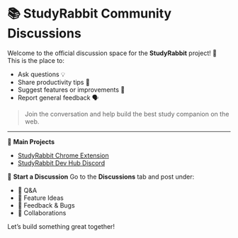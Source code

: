 # 📚 StudyRabbit Community Discussions

Welcome to the official discussion space for the **StudyRabbit** project! 🐰  
This is the place to:
- Ask questions 💡
- Share productivity tips 💪
- Suggest features or improvements 🧠
- Report general feedback 🗣️

> Join the conversation and help build the best study companion on the web.

---

🎯 **Main Projects**
- [StudyRabbit Chrome Extension](https://github.com/tryStudyRabbit/StudyRabbit-Chrome)
- [StudyRabbit Dev Hub Discord](https://discord.gg/YOUR_INVITE)

📢 **Start a Discussion**
Go to the **Discussions** tab and post under:
- 💬 Q&A
- 🚀 Feature Ideas
- 🐞 Feedback & Bugs
- 🤝 Collaborations

Let’s build something great together!
